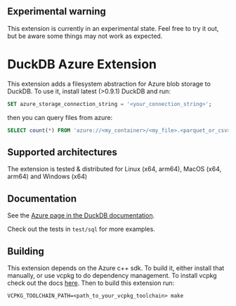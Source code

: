 ## Experimental warning
This extension is currently in an experimental state. Feel free to try it out, but be aware some things
may not work as expected.

# DuckDB Azure Extension
This extension adds a filesystem abstraction for Azure blob storage to DuckDB. To use it, install latest (>0.9.1) DuckDB
and run: 
```sql
SET azure_storage_connection_string = '<your_connection_string>';
```
then you can query files from azure:
```sql
SELECT count(*) FROM 'azure://<my_container>/<my_file>.<parquet_or_csv>';

```

## Supported architectures
The extension is tested & distributed for Linux (x64, arm64), MacOS (x64, arm64) and Windows (x64)

## Documentation

See the [Azure page in the DuckDB documentation](https://duckdb.org/docs/extensions/azure).

Check out the tests in `test/sql` for more examples.

## Building
This extension depends on the Azure c++ sdk. To build it, either install that manually, or use vcpkg
to do dependency management. To install vcpkg check out the docs [here](https://vcpkg.io/en/getting-started.html).
Then to build this extension run:

```shell
VCPKG_TOOLCHAIN_PATH=<path_to_your_vcpkg_toolchain> make
```
